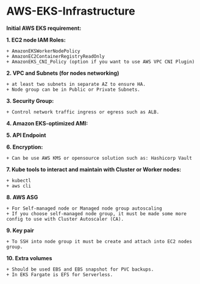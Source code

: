 # AWS-EKS-Infrastructure

**Initial AWS EKS requirement:**

**1. EC2 node IAM Roles:**

	+ AmazonEKSWorkerNodePolicy
	+ AmazonEC2ContainerRegistryReadOnly
	+ AmazonEKS_CNI_Policy (option if you want to use AWS VPC CNI Plugin)
  
**2. VPC and Subnets (for nodes networking)**

	+ at least two subnets in separate AZ to ensure HA.
	+ Node group can be in Public or Private Subnets.
  
**3. Security Group:**

	+ Control network traffic ingress or egress such as ALB.
  
**4. Amazon EKS-optimized AMI:**

**5. API Endpoint**

**6. Encryption:**

	+ Can be use AWS KMS or opensource solution such as: Hashicorp Vault
  
**7. Kube tools to interact and maintain with Cluster or Worker nodes:**

	+ kubectl
	+ aws cli
  
**8. AWS ASG**

	+ For Self-managed node or Managed node group autoscaling
	+ If you choose self-managed node group, it must be made some more config to use with Cluster Autoscaler (CA).
  
**9. Key pair**

	+ To SSH into node group it must be create and attach into EC2 nodes group.
  
**10. Extra volumes**

	+ Should be used EBS and EBS snapshot for PVC backups.
	+ In EKS Fargate is EFS for Serverless.
